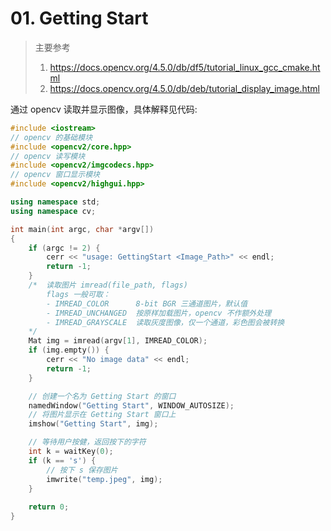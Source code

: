 # 01. Getting Start

> 主要参考
> 1. https://docs.opencv.org/4.5.0/db/df5/tutorial_linux_gcc_cmake.html
> 2. https://docs.opencv.org/4.5.0/db/deb/tutorial_display_image.html

通过 opencv 读取并显示图像，具体解释见代码:

```cpp
#include <iostream>
// opencv 的基础模块
#include <opencv2/core.hpp>
// opencv 读写模块
#include <opencv2/imgcodecs.hpp>
// opencv 窗口显示模块
#include <opencv2/highgui.hpp>

using namespace std;
using namespace cv;

int main(int argc, char *argv[])
{
    if (argc != 2) {
        cerr << "usage: GettingStart <Image_Path>" << endl;
        return -1;
    }
    /*  读取图片 imread(file_path, flags)
        flags 一般可取：
        - IMREAD_COLOR      8-bit BGR 三通道图片，默认值
        - IMREAD_UNCHANGED  按原样加载图片，opencv 不作额外处理
        - IMREAD_GRAYSCALE  读取灰度图像，仅一个通道，彩色图会被转换
    */
    Mat img = imread(argv[1], IMREAD_COLOR);
    if (img.empty()) {
        cerr << "No image data" << endl;
        return -1;
    }

    // 创建一个名为 Getting Start 的窗口
    namedWindow("Getting Start", WINDOW_AUTOSIZE);
    // 将图片显示在 Getting Start 窗口上
    imshow("Getting Start", img);

    // 等待用户按健，返回按下的字符
    int k = waitKey(0);
    if (k == 's') {
        // 按下 s 保存图片
        imwrite("temp.jpeg", img);
    }
    
    return 0;
}
```